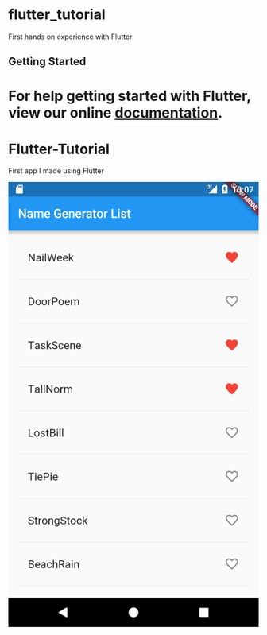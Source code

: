 # flutter_tutorial

First hands on experience with Flutter

## Getting Started

For help getting started with Flutter, view our online
[documentation](https://flutter.io/).
=======
# Flutter-Tutorial
First app I made using Flutter

![alt text](list_view_screenshot.png)